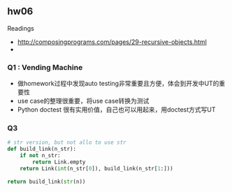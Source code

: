 ## hw06
Readings
* http://composingprograms.com/pages/29-recursive-objects.html
* 

### Q1 : Vending Machine
* 做homework过程中发现auto testing非常重要且方便，体会到开发中UT的重要性
* use case的整理很重要，将use case转换为测试
* Python doctest 很有实用价值，自己也可以用起来，用doctest方式写UT

### Q3
```python
# str version, but not allo to use str
def build_link(n_str):
    if not n_str:
        return Link.empty
    return Link(int(n_str[0]), build_link(n_str[1:]))
    
return build_link(str(n))
```